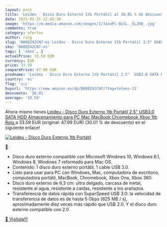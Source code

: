 ```yaml
---
layout: post
title: 'Leideu - Disco Duro Externo 1tb Portátil al 30.01 % de descuento'
date: 2021-01-25 22:42:30
image: 'https://m.media-amazon.com/images/I/31naPi-BolL._SL200_.jpg'
comments: true
category: ofertas
author: ring
slug: 'B08QZ42CN7-es Leideu - Disco Duro Externo 1tb Portátil 2.5" USB3.0 SATA...'
sku: 'B08QZ42CN7-es'
tags: [ 'xbox', ]
actualPrice: 33.59 EUR
currency: EUR
price: 33.59
comparePrice: 47.99 EUR
prodname: 'Leideu - Disco Duro Externo 1tb Portátil 2.5"  USB3.0 SATA HDD Almacenamiento para PC  Mac  MacBook  Chromebook  Xbox  1tb  Rojo '
country: 'es'
flag: '🇪🇸'
buyurl: 'https://www.amazon.es/dp/B08QZ42CN7/?tag=tolees-21'
descuento: '30.01'
average: '33.59'
---
```


Ahora mismo tienes [Leideu - Disco Duro Externo 1tb Portátil 2.5"  USB3.0 SATA HDD Almacenamiento para PC  Mac  MacBook  Chromebook  Xbox  1tb  Rojo ](https://www.amazon.es/dp/B08QZ42CN7/?tag=tolees-21) a 33.59 EUR (original: 47.99 EUR) (30.01 %  de descuento) en el siguiente enlace!

[![Leideu - Disco Duro Externo 1tb Portátil](https://m.media-amazon.com/images/I/31naPi-BolL._SL200_.jpg)](https://www.amazon.es/dp/B08QZ42CN7/?tag=tolees-21)

🔎:

- Disco duro externo compatible con Microsoft Windows 10, Windows 8.1, Windows 8, Windows 7 reformado para Mac OS.
- Contenido: 1 disco duro externo portátil, 1 cable USB 3.0.
- Listo para usar para PC con Windows, Mac, computadora de escritorio, computadora portátil, MacBook, Chromebook, Xbox One, Xbox 360.
- Disco duro externo de 6,3 cm: ultra delgado, carcasa de metal, resistente al agua, resistente a caídas, resistente a los arañazos.
- Transferencia de datos rápida con SuperSpeed ​​USB 3.0: la velocidad de transferencia de datos es de hasta 5 Gbps (625 MB / s), aproximadamente diez veces más rápido que USB 2.0. Y el disco duro externo compatible con 2.0

[🛒 Visítala!!!](https://www.amazon.es/dp/B08QZ42CN7/?tag=tolees-21)
